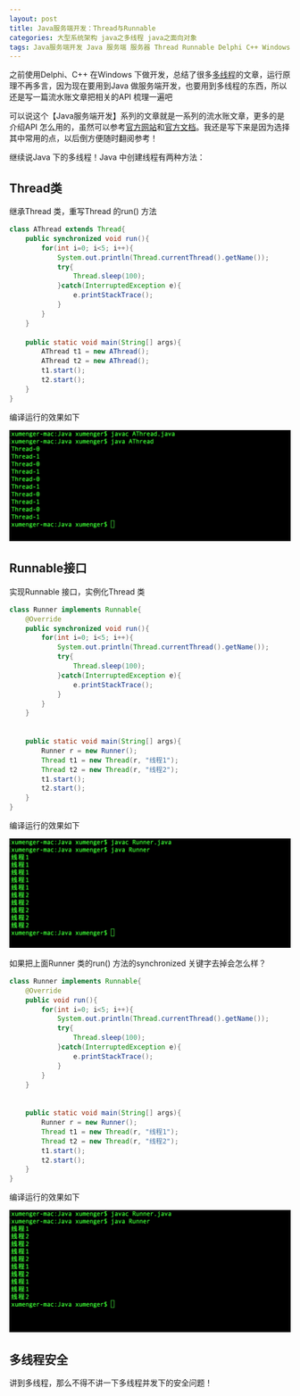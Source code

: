 ```yaml
---
layout: post
title: Java服务端开发：Thread与Runnable
categories: 大型系统架构 java之多线程 java之面向对象
tags: Java服务端开发 Java 服务端 服务器 Thread Runnable Delphi C++ Windows JVM 类 接口 Override 
---
```


之前使用Delphi、C++ 在Windows 下做开发，总结了很多[多线程](http://www.xumenger.com/tags/#%E5%A4%9A%E7%BA%BF%E7%A8%8B)的文章，运行原理不再多言，因为现在要用到Java 做服务端开发，也要用到多线程的东西，所以还是写一篇流水账文章把相关的API 梳理一遍吧

可以说这个【Java服务端开发】系列的文章就是一系列的流水账文章，更多的是介绍API 怎么用的，虽然可以参考[官方网站](http://www.oracle.com/technetwork/cn/java/index.html)和[官方文档](https://docs.oracle.com/en/java/)。我还是写下来是因为选择其中常用的点，以后倒方便随时翻阅参考！

继续说Java 下的多线程！Java 中创建线程有两种方法：

## Thread类

继承Thread 类，重写Thread 的run() 方法

```java
class AThread extends Thread{
    public synchronized void run(){
        for(int i=0; i<5; i++){
            System.out.println(Thread.currentThread().getName());
            try{
                Thread.sleep(100);
            }catch(InterruptedException e){
                e.printStackTrace();
            }
        }
    }

    public static void main(String[] args){
        AThread t1 = new AThread();
        AThread t2 = new AThread();
        t1.start();
        t2.start();
    }
}
```

编译运行的效果如下

![](../media/image/2018-08-18/01-01.png)

## Runnable接口

实现Runnable 接口，实例化Thread 类

```java
class Runner implements Runnable{
    @Override
    public synchronized void run(){
        for(int i=0; i<5; i++){
            System.out.println(Thread.currentThread().getName());
            try{
                Thread.sleep(100);
            }catch(InterruptedException e){
                e.printStackTrace();
            }
        }
    }


    public static void main(String[] args){
        Runner r = new Runner();
        Thread t1 = new Thread(r, "线程1");
        Thread t2 = new Thread(r, "线程2");
        t1.start();
        t2.start();
    }
}
```

编译运行的效果如下

![](../media/image/2018-08-18/01-02.png)

如果把上面Runner 类的run() 方法的synchronized 关键字去掉会怎么样？

```java
class Runner implements Runnable{
    @Override
    public void run(){
        for(int i=0; i<5; i++){
            System.out.println(Thread.currentThread().getName());
            try{
                Thread.sleep(100);
            }catch(InterruptedException e){
                e.printStackTrace();
            }
        }
    }


    public static void main(String[] args){
        Runner r = new Runner();
        Thread t1 = new Thread(r, "线程1");
        Thread t2 = new Thread(r, "线程2");
        t1.start();
        t2.start();
    }
}
```

编译运行的效果如下

![](../media/image/2018-08-18/01-03.png)

## 多线程安全

讲到多线程，那么不得不讲一下多线程并发下的安全问题！


